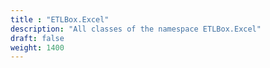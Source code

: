 ```yaml
---
title : "ETLBox.Excel"
description: "All classes of the namespace ETLBox.Excel"
draft: false
weight: 1400
---
```

